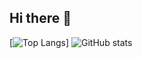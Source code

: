 ## Hi there 👋
[![Top Langs](https://github-readme-stats.vercel.app/api/top-langs/?username=Seif-S)]
![GitHub stats](https://github-readme-stats.vercel.app/api?username=Seif-S&show_icons=true&theme=midnight-purple)
<!--
**Seif-S/Seif-S** is a ✨ _special_ ✨ repository because its `README.md` (this file) appears on your GitHub profile.

Here are some ideas to get you started:

- 🔭 I’m currently working on ...
- 🌱 I’m currently learning ...
- 👯 I’m looking to collaborate on ...
- 🤔 I’m looking for help with ...
- 💬 Ask me about ...
- 📫 How to reach me: ...
- ⚡ Fun fact: ...
-->
